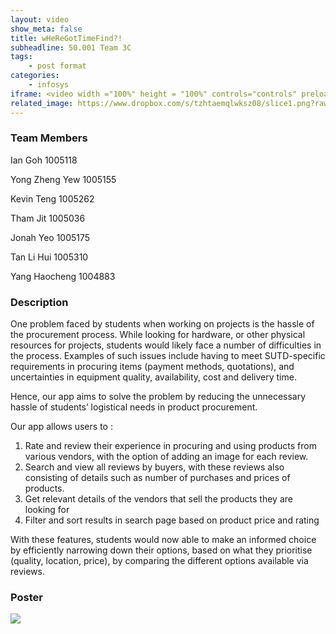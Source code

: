 ```yaml
---
layout: video
show_meta: false
title: wHeReGotTimeFind?!
subheadline: 50.001 Team 3C
tags:
    - post format
categories:
    - infosys
iframe: <video width ="100%" height = "100%" controls="controls" preload="metadata" src="https://www.dropbox.com/s/6lju2pfu026fayp/1D%20Project%20-%20Checkoff%204%20%28Virtual%20Exhbit%29_1D-C03D_attempt_2022-04-18-17-31-12_wheregottimefind_video.mp4?raw=1#t=0.5"> Your browser does not support the HTML5 Video element.</video>
related_image: https://www.dropbox.com/s/tzhtaemqlwksz08/slice1.png?raw=1
---
```


### Team Members
Ian Goh  1005118

Yong Zheng Yew  1005155

Kevin Teng  1005262

Tham Jit  1005036

Jonah Yeo 1005175

Tan Li Hui 1005310

Yang Haocheng 1004883




### Description

One problem faced by students when working on projects is the hassle of the procurement process. While looking for hardware, or other physical resources for projects, students would likely face a number of difficulties in the process. Examples of such issues include having to meet SUTD-specific requirements in procuring items (payment methods, quotations), and uncertainties in equipment quality, availability, cost and delivery time. 

Hence, our app aims to solve the problem by reducing the unnecessary hassle of students’ logistical needs in product procurement.

Our app allows users to :
1.	Rate and review their experience in procuring and using products from various vendors, with the option of adding an image for each review.
2.	Search and view all reviews by buyers, with these reviews also consisting of details such as number of purchases and prices of products. 
3.	Get relevant details of the vendors that sell the products they are looking for
4.	Filter and sort results in search page based on product price and rating

With these features, students would now able to make an informed choice by efficiently narrowing down their options, based on what they prioritise (quality, location, price), by comparing the different options available via reviews. 


### Poster

<img src="https://www.dropbox.com/s/9ra6103lkowg8xe/1D%20Project%20-%20Checkoff%204%20%28Virtual%20Exhbit%29_1D-C03D_attempt_2022-04-18-17-31-12_wheregottimefind_poster.png?raw=1" />
